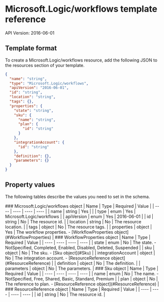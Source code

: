 # Microsoft.Logic/workflows template reference
API Version: 2016-06-01
## Template format

To create a Microsoft.Logic/workflows resource, add the following JSON to the resources section of your template.

```json
{
  "name": "string",
  "type": "Microsoft.Logic/workflows",
  "apiVersion": "2016-06-01",
  "id": "string",
  "location": "string",
  "tags": {},
  "properties": {
    "state": "string",
    "sku": {
      "name": "string",
      "plan": {
        "id": "string"
      }
    },
    "integrationAccount": {
      "id": "string"
    },
    "definition": {},
    "parameters": {}
  }
}
```
## Property values

The following tables describe the values you need to set in the schema.

<a id="Microsoft.Logic/workflows" />
### Microsoft.Logic/workflows object
|  Name | Type | Required | Value |
|  ---- | ---- | ---- | ---- |
|  name | string | Yes |  |
|  type | enum | Yes | Microsoft.Logic/workflows |
|  apiVersion | enum | Yes | 2016-06-01 |
|  id | string | No | The resource id. |
|  location | string | No | The resource location. |
|  tags | object | No | The resource tags. |
|  properties | object | Yes | The workflow properties. - [WorkflowProperties object](#WorkflowProperties) |


<a id="WorkflowProperties" />
### WorkflowProperties object
|  Name | Type | Required | Value |
|  ---- | ---- | ---- | ---- |
|  state | enum | No | The state. - NotSpecified, Completed, Enabled, Disabled, Deleted, Suspended |
|  sku | object | No | The sku. - [Sku object](#Sku) |
|  integrationAccount | object | No | The integration account. - [ResourceReference object](#ResourceReference) |
|  definition | object | No | The definition. |
|  parameters | object | No | The parameters. |


<a id="Sku" />
### Sku object
|  Name | Type | Required | Value |
|  ---- | ---- | ---- | ---- |
|  name | enum | No | The name. - NotSpecified, Free, Shared, Basic, Standard, Premium |
|  plan | object | No | The reference to plan. - [ResourceReference object](#ResourceReference) |


<a id="ResourceReference" />
### ResourceReference object
|  Name | Type | Required | Value |
|  ---- | ---- | ---- | ---- |
|  id | string | No | The resource id. |

